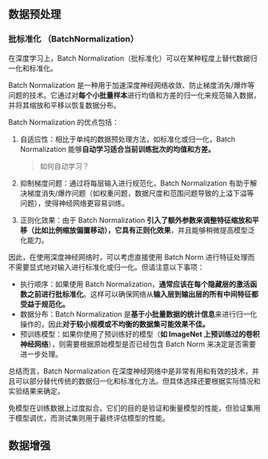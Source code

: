## 数据预处理

### 批标准化 （BatchNormalization）

在深度学习上，Batch Normalization（批标准化）可以在某种程度上替代数据归一化和标准化。

Batch Normalization 是一种用于加速深度神经网络收敛、防止梯度消失/爆炸等问题的技术。它通过对**每个小批量样本**进行均值和方差的归一化来规范输入数据，并将其缩放和平移以恢复数据分布。

Batch Normalization 的优点包括：

1. 自适应性：相比于单纯的数据预处理方法，如标准化或归一化，Batch Normalization 能够**自动学习适合当前训练批次的均值和方差。**

   >  如何自动学习？

2. 抑制梯度问题：通过将每层输入进行规范化，Batch Normalization 有助于解决梯度消失/爆炸问题（如权重问题，数据尺度和范围问题导致的上溢下溢等问题），使得神经网络更容易训练。

3. 正则化效果：由于 Batch Normalization **引入了额外参数来调整特征缩放和平移（比如比例缩放偏置移动），它具有正则化效果**，并且能够稍微提高模型泛化能力。

因此，在使用深度神经网络时，可以考虑直接使用 Batch Norm 进行特征处理而不需要显式地对输入进行标准化或归一化。但请注意以下事项：

- 执行顺序：如果使用 Batch Normalization，**通常应该在每个隐藏层的激活函数之前进行批标准化**。这样可以确保网络从**输入层到输出层的所有中间特征都受益于规范化。**
- 数据分布：Batch Normalization 是**基于小批量数据的统计信息**来进行归一化操作的，因此**对于较小规模或不均衡的数据集可能效果不佳。**
- 预训练模型：如果你使用了预训练好的模型（**如 ImageNet 上预训练过的卷积神经网络**），则需要根据原始模型是否已经包含 Batch Norm 来决定是否需要进一步处理。

总结而言，Batch Normalization 在深度神经网络中是非常有用和有效的技术，并且可以部分替代传统的数据归一化和标准化方法。但具体选择还要根据实际情况和实验结果来确定。

免模型在训练数据上过度拟合。它们的目的是验证和衡量模型的性能，但验证集用于模型调优，而测试集则用于最终评估模型的性能。

## 数据增强

